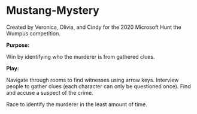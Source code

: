 # Mustang-Mystery
Created by Veronica, Olivia, and Cindy for the 2020 Microsoft Hunt the Wumpus competition.

**Purpose:** <p>Win by identifying who the murderer is from gathered clues.</p>
**Play:** <p>Navigate through rooms to find witnesses using arrow keys. Interview people to gather clues (each character can only be questioned once). Find and accuse a suspect of the crime.</p>

Race to identify the murderer in the least amount of time.

